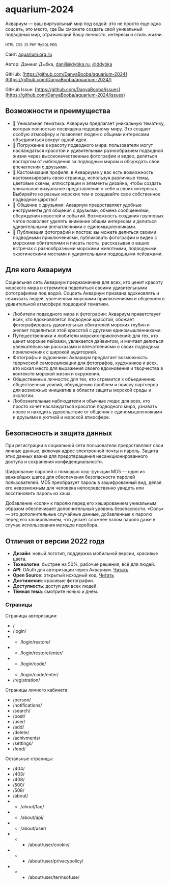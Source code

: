 # aquarium-2024

Аквариум — ваш виртуальный мир под водой: это не просто еще одна соцсеть, это место, где Вы сможете создать свой уникальный подводный мир, отражающий Вашу личность, интересы и стиль жизни.

`HTML` `CSS` `JS` `PHP` `MySQL` `MD5`

Сайт: [aquarium.org.ru](https://aquarium.org.ru)

Автор: Даниил Дыбка, daniil@dybka.ru, [@ddybka](https://ddybka.t.me)

GitHub: [https://github.com/DanyaBooba/aquarium-2024](https://github.com/DanyaBooba/aquarium-2024/)

GitHub Issue: [https://github.com/DanyaBooba/issues](https://github.com/DanyaBooba/aquarium-2024/issues)

## Возможности и преимущества

- 🐬 Уникальная тематика: Аквариум предлагает уникальную тематику, которая полностью посвящена подводному миру. Это создает особую атмосферу и позволяет людям с общими интересами объединиться вокруг одной идеи.
- 🌊 Погружение в красоту подводного мира: пользователи могут наслаждаться красотой и удивительным разнообразием подводной жизни через высококачественные фотографии и видео, делиться восторгом от наблюдения за подводным миром и обсуждать свои впечатления с друзьями.
- 🎨 Кастомизация профиля: в Аквариуме у вас есть возможность кастомизировать свою страницу, используя различные темы, цветовые схемы, иллюстрации и элементы дизайна, чтобы создать уникальное визуальное представление о себе и своих интересах. Выбирайте из разных морских тем и создавайте свое собственное подводное царство!
- 💌 Общение с друзьями: Аквариум предоставляет удобные инструменты для общения с друзьями, обмена сообщениями, обсуждения новостей и событий. Возможность создания групповых чатов позволяет уделять внимание общим интересам и делиться удивительными впечатлениями с единомышленниками.
- 📸 Публикация фотографий и постов: вы можете делиться своими подводными приключениями, публиковать фотографии и видео с морскими обитателями и писать посты, рассказывая о ваших встречах с разнообразными морскими животными, подводными экзотическими местами и удивительными подводными пейзажами.

## Для кого Аквариум

Социальная сеть Аквариум предназначена для всех, кто ценит красоту морского мира и стремится поделиться своими удивительными фотографиями под водой. Соцсеть Аквариум призвана вдохновлять и связывать людей, увлеченных морскими приключениями и общением в удивительной атмосфере подводной тематики.

- Любители подводного мира и фотографии: Аквариум приветствует всех, кто вдохновляется подводной красотой, обожает фотографировать удивительных обитателей морских глубин и желает поделиться этой красотой с другими единомышленниками.
- Путешественники и любители морских приключений: для тех, кто ценит морские пейзажи, увлекается дайвингом, и мечтает делиться увлекательными рассказами и впечатлениями о своих подводных приключениях с широкой аудиторией.
- Фотографы и художники: Аквариум предлагает возможность творческой самореализации для фотографов, художников и всех, кто искал место для выражения своего вдохновения и творчества в контексте морской жизни и окружения.
- Общественные личности: для тех, кто стремится к объединению общественных усилий, обсуждению проблем и поиску партнеров для возможных инициатив в области защиты морской среды и экологии.
- Любознательные наблюдатели и обычные люди: для всех, кто просто хочет наслаждаться красотой подводного мира, узнавать новое и находить удовольствие от общения с единомышленниками и друзьями в уютной и морской атмосфере.

## Безопасность и защита данных

При регистрации в социальной сети пользователи предоставляют свои личные данные, включая адрес электронной почты и пароль. Защита этих данных важна для предотвращения несанкционированного доступа и сохранения конфиденциальности.

Шифрование паролей с помощью хэш-функции MD5 — один из важнейших шагов для обеспечения безопасности паролей пользователей. MD5 преобразует пароль в зашифрованный вид, делая его невозможным для человека непосредственно увидеть или восстановить пароль из хэша.

Добавление «соли» к паролю перед его хэшированием уникальным образом обеспечивает дополнительный уровень безопасности. «Соль» — это дополнительные случайные данные, добавленные к паролю перед его хэшированием, что делает сложнее взлом пароля даже в случае использования методов перебора.

## Отличия от версии 2022 года

- **Дизайн**: новый логотип, поддержка мобильной версии, красивые цвета.
- **Технологии**: быстрее на 50%, рабочие решения, всё для людей.
- **API**: OAuth для авторизации через Аквариум. [Читать](https://aquarium.org.ru/about/api/)
- **Open Source**: открытый исходный код. [Читать](https://aquarium.org.ru/about/faq/#проект-open-source)
- **Достижения**: красивые фотографии.
- **Доступность**: доступ для всех людей.
- **Тёмная тема**: смотрите ночью и днём.

### Страницы

Страницы авторизации:

- /
- /login/
- - /login/restore/
- - /login/restore/enter/
- - /login/code/
- - /login/code/enter/
- /registration/

Страницы личного кабинета:

- /person/
- /notifications/
- /search/
- /post/
- /user/
- /add/
- /delete/
- /achivments/
- /settings/
- /feed/

Остальные страницы:

- /404/
- /403/
- /408/
- /500/
- /508/
- /about/
- - /about/faq/
- - /about/api/
- - /about/user/
- - - /about/user/cookie/
- - - /about/user/privacypolicy/
- - - /about/user/termsofuse/
